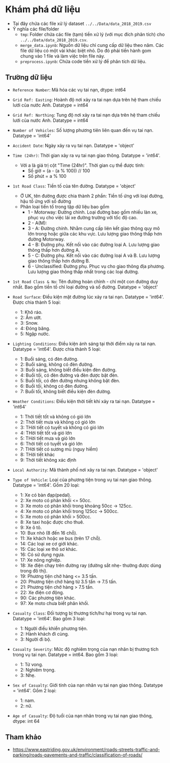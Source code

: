 # Khám phá dữ liệu

- Tại đây chứa các file xử lý dataset `../../Data/data_2018_2019.csv`
- Ý nghĩa các file/folder
    - `tmp`: Folder chứa các file (tạm) tiền xử lý (với mục đích phân tích) cho `../../Data/data_2018_2019.csv`.
    - `merge_data.ipynb`: Nguồn dữ liệu chỉ cung cấp dữ liệu theo năm. Các file dữ liệu có một vài khác biệt nhỏ. Do đó phải tiến hành gom chung vào 1 file và làm việc trên file này.
    - `preprocess.ipynb`: Chứa code tiền xử lý để phân tích dữ liệu.

## Trường dữ liệu

- `Reference Number`: Mã hóa các vụ tai nạn, dtype: int64

- `Grid Ref: Easting`: Hoành độ nơi xảy ra tai nạn dựa trên hệ tham chiếu lưới của nước Anh. Datatype = int64

- `Grid Ref: Northing`: Tung độ nơi xảy ra tai nạn dựa trên hệ tham chiếu lưới của nước Anh. Datatype = int64

- `Number of Vehicles`: Số lượng phương tiên liên quan đến vụ tai nạn. Datatype = 'int64'

- `Accident Date`: Ngày xảy ra vụ tai nạn. Datatype = 'object'

- `Time (24hr)`: Thời gian xảy ra vụ tai nạn giao thông. Datatype = 'int64'.
    - Với a là giá trị cột "Time (24hr)". Thời gian cụ thể được tính:
        - Số giờ = (a - (a % 100)) // 100
        - Số phút = a % 100

- `1st Road Class`: Tiền tố của tên đường. Datatype = 'object' 
    - Ở UK, tên đường được chia thành 2 phần: Tiền tố ứng với loại đường, hậu tố ứng với số đường
    - Phân loại tiền tố trong tập dữ liệu bao gồm
        - 1 - Motorway: Đường chính. Loại đường bao gồm nhiều làn xe, phục vụ cho việc lái xe đường trường với tốc độ cao.
        - 2 - A(M): 
        - 3 - A: Đường chính. Nhằm cung cấp liên kết giao thông quy mô lớn trong hoặc giữa các khu vực. Lưu lượng giao thông thấp hơn đường Motorway.
        - 4 - B: Đường phụ. Kết nối vào các đường loại A. Lưu lượng giao thông thấp hơn đường A.
        - 5 - C: Đường phụ. Kết nối vào các đường loại A và B. Lưu lượng giao thông thấp hơn đường B.
        - 6 - Unclassified: Đường phụ. Phục vụ cho giao thông địa phương. Lưu lượng giao thông thấp nhất trong các loại đường.

- `1st Road Class & No`: Tên đường hoàn chỉnh - chỉ một con đường duy nhất. Bao gồm tiền tố chỉ loại đường và số đường. Datatype = 'object'

- `Road Surface`: Điều kiện mặt đường lúc xảy ra tai nạn. Datatype = 'int64'. Được chia thành 5 loại:
    - 1: Khô ráo.
    - 2: Ẩm ướt.
    - 3: Snow.
    - 4: Đóng băng.
    - 5: Ngập nước.

- `Lighting Conditions`: Điều kiện ánh sáng tại thời điểm xảy ra tai nạn. Datatype = 'int64'. Được chia thành 5 loại:
    - 1: Buổi sáng, có đèn đường.
    - 2: Buổi sáng, không có đèn đường.
    - 3: Buổi sáng, không biết điều kiện đèn đường.
    - 4: Buổi tối, có đèn đường và đèn được bật đèn.
    - 5: Buổi tối, có đèn đường nhưng không bật đèn.
    - 6: Buổi tối, không có đèn đường.
    - 7: Buổi tối, không biết điều kiện đèn đường.

- `Weather Conditions`: Điều kiện thời tiết khi xảy ra tai nạn. Datatype = 'int64'
	- 1: Thời tiết tốt và không có gió lớn
	- 2: Thời tiết mưa và không có gió lớn
	- 3: THời tiết có tuyết và không có gió lớn
	- 4: THời tiết tốt và gió lớn
	- 5: THời tiết mưa và gió lớn
	- 6: Thời tiết có tuyết và gió lớn
	- 7: THời tiết có sương mù (nguy hiểm)
	- 8: THời tiết khác
	- 9: Thời tiết không xác định

- `Local Authority`: Mã thành phố nơi xảy ra tai nạn. Datatype = 'object'

- `Type of Vehicle`: Loại của phương tiện trong vụ tai nạn giao thông. Datatype = 'int64'. Gồm 20 loại:
    - 1: Xe có bàn đạp(pedal).
    - 2: Xe moto có phân khối <= 50cc.
    - 3: Xe moto có phân khối trong khoảng 50cc -> 125cc.
    - 4: Xe moto có phân khối trong 125cc -> 500cc.
    - 5: Xe moto có phân khối > 500cc.
    - 8: Xe taxi hoặc được cho thuê.
    - 9: Xe ô tô.
    - 10: Bux nhỏ (8 đến 16 chỗ).
    - 11: Xe khách hoặc xe bus (trên 17 chỗ).
    - 14: Các loại xe cơ giới khác.
    - 15: Các loại xe thô sơ khác.
    - 16: Có sử dụng ngựa.
    - 17: Xe nông nghiệp.
    - 18: Xe điện chạy trên đường ray (đường sắt nhẹ- thường được dùng trong đô thị).
    - 19: Phương tiện chở hàng <= 3.5 tấn.
    - 20: Phương tiện chở hàng từ 3.5 tấn -> 7.5 tấn.
    - 21: Phương tiện chở hàng > 7.5 tấn.
    - 22: Xe điện cơ động.
    - 90: Các phương tiện khác. 
    - 97: Xe moto chưa biết phân khối.

- `Casualty Class`: Đối tượng bị thương tích/hư hại trong vụ tai nạn. Datatype = 'int64'. Bao gồm 3 loại:
    - 1: Người điều khiển phương tiện.
    - 2: Hành khách đi cùng.
    - 3: Người đi bộ.

- `Casualty Severity`: Mức độ nghiêm trọng của nạn nhân bị thương tích trong vụ tai nạn. Datatype = int64. Bao gồm 3 loại:
    - 1: Tử vong.
    - 2: Nghiêm trọng.
    - 3: Nhẹ.

- `Sex of Casualty`: Giới tính của nạn nhân vụ tai nạn giao thông. Datatype = 'int64'. Gồm 2 loại:
    - 1: nam.
    - 2: nữ.

- `Age of Casualty`: Độ tuổi của nạn nhân trong vụ tai nạn giao thông, dtype: int 64

## Tham khảo

- https://www.eastriding.gov.uk/environment/roads-streets-traffic-and-parking/roads-pavements-and-traffic/classification-of-roads/
